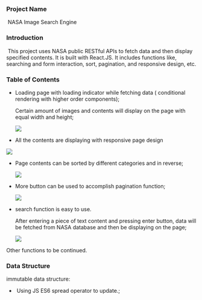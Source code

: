 ### Project Name

​    NASA Image Search Engine

### Introduction

​    This project uses NASA public RESTful APIs to fetch data and then display specified contents. It is built with React.JS.  It includes functions like, searching and form interaction, sort, pagination, and responsive design, etc. 

### Table of Contents

 

- Loading page with loading indicator while fetching data ( conditional rendering with higher order components);

  Certain amount of images and contents will display on the page with equal width and height;

  
  
  ![](https://i.imgur.com/BfQn9SG.gif)



- All the contents are displaying with responsive page design

  

![](https://i.imgur.com/HNNYW2J.gif)

- Page contents can be sorted by different categories and in reverse; 

  ![](https://i.imgur.com/0aPjgae.gif)

  

- More button can be used to accomplish pagination function;

  ![](https://i.imgur.com/JhOzSkJ.gif)

- search function is easy to use. 

  After entering a piece of text content and pressing enter button, data will be fetched from NASA database and then be displaying on the page;

  
  
  
  
  
  
  ![](https://i.imgur.com/yjCZR7i.gif)





Other functions to be continued.  

### Data Structure

immutable data structure: 

- ​	Using JS ES6 spread operator to update.;